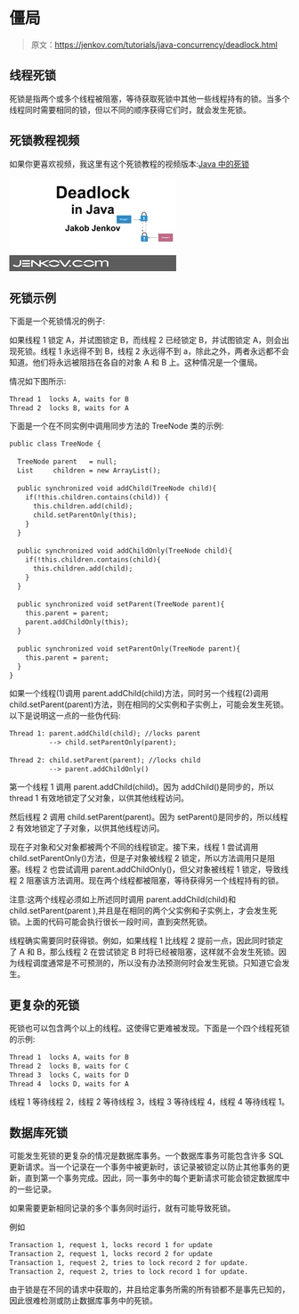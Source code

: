 # 僵局

> 原文：<https://jenkov.com/tutorials/java-concurrency/deadlock.html>

## 线程死锁

死锁是指两个或多个线程被阻塞，等待获取死锁中其他一些线程持有的锁。当多个线程同时需要相同的锁，但以不同的顺序获得它们时，就会发生死锁。

## 死锁教程视频

如果你更喜欢视频，我这里有这个死锁教程的视频版本:[Java 中的死锁](https://www.youtube.com/watch?v=3cgZbACBpxI&list=PLL8woMHwr36EDxjUoCzboZjedsnhLP1j4&index=14 "Deadlock in Java Tutorial Video")

[![Deadlock in Java Tutorial Video](img/4aecbe92a5468d2af137915669a47af4.png)](https://www.youtube.com/watch?v=3cgZbACBpxI&list=PLL8woMHwr36EDxjUoCzboZjedsnhLP1j4&index=14 "Deadlock in Java Tutorial Video")

## 死锁示例

下面是一个死锁情况的例子:

如果线程 1 锁定 A，并试图锁定 B，而线程 2 已经锁定 B，并试图锁定 A，则会出现死锁。线程 1 永远得不到 B，线程 2 永远得不到 a，除此之外，两者永远都不会知道。他们将永远被阻挡在各自的对象 A 和 B 上。这种情况是一个僵局。

情况如下图所示:

```
Thread 1  locks A, waits for B
Thread 2  locks B, waits for A

```

下面是一个在不同实例中调用同步方法的 TreeNode 类的示例:

```
public class TreeNode {

  TreeNode parent   = null;  
  List     children = new ArrayList();

  public synchronized void addChild(TreeNode child){
    if(!this.children.contains(child)) {
      this.children.add(child);
      child.setParentOnly(this);
    }
  }

  public synchronized void addChildOnly(TreeNode child){
    if(!this.children.contains(child){
      this.children.add(child);
    }
  }

  public synchronized void setParent(TreeNode parent){
    this.parent = parent;
    parent.addChildOnly(this);
  }

  public synchronized void setParentOnly(TreeNode parent){
    this.parent = parent;
  }
}

```

如果一个线程(1)调用 parent.addChild(child)方法，同时另一个线程(2)调用 child.setParent(parent)方法，则在相同的父实例和子实例上，可能会发生死锁。以下是说明这一点的一些伪代码:

```
Thread 1: parent.addChild(child); //locks parent
          --> child.setParentOnly(parent);

Thread 2: child.setParent(parent); //locks child
          --> parent.addChildOnly()

```

第一个线程 1 调用 parent.addChild(child)。因为 addChild()是同步的，所以 thread 1 有效地锁定了父对象，以供其他线程访问。

然后线程 2 调用 child.setParent(parent)。因为 setParent()是同步的，所以线程 2 有效地锁定了子对象，以供其他线程访问。

现在子对象和父对象都被两个不同的线程锁定。接下来，线程 1 尝试调用 child.setParentOnly()方法，但是子对象被线程 2 锁定，所以方法调用只是阻塞。线程 2 也尝试调用 parent.addChildOnly()，但父对象被线程 1 锁定，导致线程 2 阻塞该方法调用。现在两个线程都被阻塞，等待获得另一个线程持有的锁。

注意:这两个线程必须如上所述同时调用 parent.addChild(child)和 child.setParent(parent ),并且是在相同的两个父实例和子实例上，才会发生死锁。上面的代码可能会执行很长一段时间，直到突然死锁。

线程确实需要同时获得锁。例如，如果线程 1 比线程 2 提前一点，因此同时锁定了 A 和 B，那么线程 2 在尝试锁定 B 时将已经被阻塞，这样就不会发生死锁。因为线程调度通常是不可预测的，所以没有办法预测何时会发生死锁。只知道它会发生。

## 更复杂的死锁

死锁也可以包含两个以上的线程。这使得它更难被发现。下面是一个四个线程死锁的示例:

```
Thread 1  locks A, waits for B
Thread 2  locks B, waits for C
Thread 3  locks C, waits for D
Thread 4  locks D, waits for A

```

线程 1 等待线程 2，线程 2 等待线程 3，线程 3 等待线程 4，线程 4 等待线程 1。

## 数据库死锁

可能发生死锁的更复杂的情况是数据库事务。一个数据库事务可能包含许多 SQL 更新请求。当一个记录在一个事务中被更新时，该记录被锁定以防止其他事务的更新，直到第一个事务完成。因此，同一事务中的每个更新请求可能会锁定数据库中的一些记录。

如果需要更新相同记录的多个事务同时运行，就有可能导致死锁。

例如

```
Transaction 1, request 1, locks record 1 for update
Transaction 2, request 1, locks record 2 for update
Transaction 1, request 2, tries to lock record 2 for update.
Transaction 2, request 2, tries to lock record 1 for update.

```

由于锁是在不同的请求中获取的，并且给定事务所需的所有锁都不是事先已知的，因此很难检测或防止数据库事务中的死锁。